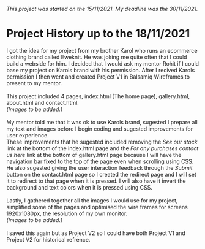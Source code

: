 *This project was started on the 15/11/2021. My deadline was the 30/11/2021.*

# Project History up to the 18/11/2021
I got the idea for my project from my brother Karol who runs an ecommerce clothing brand called Eweknit. He was joking me quite often that I could build a webside for him. I decided that I would ask my mentor Rohit if I could base my project on Karols brand with his permission. After I recived Karols permission I then went and created Project V1 in Balsamiq Wireframes to present to my mentor.<br>
<br>
This project included 4 pages, index.html (The home page), gallery.html, about.html and contact.html.<br>
*(Images to be added.)*<br>
<br>
My mentor told me that it was ok to use Karols brand, sugested I prepare all my text and images before I begin coding and sugested improvements for user experience.<br>
These improvements that he sugested included removing the *See our stock* link at the bottom of the index.html page and the *For any purchases contact us here* link at the bottom of gallery.html page because I will have the navigation bar fixed to the top of the page even when scrolling using CSS. He also sugested giving the user interaction feedback through the *Submit* button on the contact.html page so I created the redirect page and I will set it to redirect to that page when it is pressed. I will also have it invert the background and text colors when it is pressed using CSS.<br>
<br>
Lastly, I gathered together all the images I would use for my project, simplified some of the pages and optimised the wire frames for screens 1920x1080px, the resolution of my own monitor.<br>
*(Images to be added.)*<br>
<br>
I saved this again but as Project V2 so I could have both Project V1 and Project V2 for historical refrence.